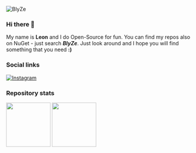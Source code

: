 ![BlyZe](https://user-images.githubusercontent.com/95288041/198973742-97289725-4026-4202-bf6d-3c9068c54d56.svg)

### Hi there 👋

My name is **Leon** and I do Open-Source for fun. You can find my repos also on NuGet - just search ***BlyZe***. Just look around and I hope you will find something that you need **:)**

### Social links

[![Instagram](https://img.shields.io/badge/Instagram-E4405F?style=for-the-badge&logo=instagram&logoColor=white)](https://www.instagram.com/derechteblyzeee/)

### Repository stats

<div>
  <img height="120px" src="https://github-readme-stats.vercel.app/api?username=blyzeyt&theme=nord&show_icons=true&hide_title=true&hide_border=true&hide_rank=true&include_all_commits=true&count_private=true&line_height=21">
  <img height="120px" src="https://github-readme-stats.vercel.app/api/top-langs/?username=blyzeyt&theme=nord&&hide_title=true&hide_border=true&layout=compact&langs_count=3">
</div>
